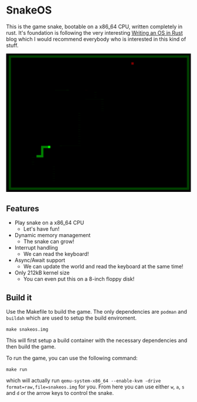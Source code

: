 # SnakeOS

This is the game snake, bootable on a x86_64 CPU, written completely in rust. It's foundation is following the very interesting [Writing an OS in Rust](https://os.phil-opp.com/) blog which I would recommend everybody who is interested in this kind of stuff. 

![screenshot](./screenshots/screenshot.png)

## Features

* Play snake on a x86_64 CPU
    * Let's have fun!
* Dynamic memory management
    * The snake can grow!
* Interrupt handling
    * We can read the keyboard!
* Async/Await support
    * We can update the world and read the keyboard at the same time!
* Only 212kB kernel size
    * You can even put this on a 8-inch floppy disk!

## Build it

Use the Makefile to build the game. 
The only dependencies are `podman` and `buildah` which are used to setup the build enviroment.

```
make snakeos.img
```

This will first setup a build container with the necessary dependencies and then build the game.

To run the game, you can use the following command:

```
make run
```

which will actually run `qemu-system-x86_64 --enable-kvm -drive format=raw,file=snakeos.img` for you. From here you can use either `w`, `a`, `s` and `d` or the arrow keys to control the snake.

